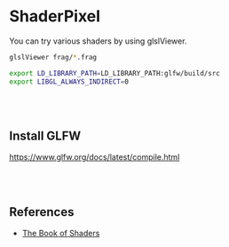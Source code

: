 # ShaderPixel

You can try various shaders by using glslViewer.

```bash
glslViewer frag/*.frag
```

```bash
export LD_LIBRARY_PATH=LD_LIBRARY_PATH:glfw/build/src
export LIBGL_ALWAYS_INDIRECT=0
```

<br></br>

## Install GLFW
https://www.glfw.org/docs/latest/compile.html

<br></br>

## References
- [The Book of Shaders](https://thebookofshaders.com/)
